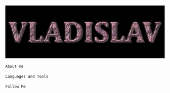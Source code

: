 ![header](https://github.com/Vlad8slavoi/vlad8slavoi/blob/main/assets/Vladislav.png)

    About me

    Languages and Tools

    Follow Me